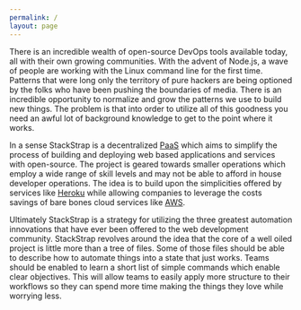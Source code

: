 ```yaml
---
permalink: /
layout: page
---
```


There is an incredible wealth of open-source DevOps tools available today, all
with their own growing communities. With the advent of Node.js, a wave of
people are working with the Linux command line for the first time. Patterns
that were long only the territory of pure hackers are being optioned by the
folks who have been pushing the boundaries of media. There is an incredible
opportunity to normalize and grow the patterns we use to build new things.
The problem is that into order to utilize all of this goodness you need an
awful lot of background knowledge to get to the point where it works.

In a sense StackStrap is a decentralized [PaaS] which aims to simplify the
process of building and deploying web based applications and services with
open-source. The project is geared towards smaller operations which employ a
wide range of skill levels and may not be able to afford in house developer
operations. The idea is to build upon the simplicities offered by services like
[Heroku] while allowing companies to leverage the costs savings of bare bones
cloud services like [AWS].

Ultimately StackStrap is a strategy for utilizing the three greatest
automation innovations that have ever been offered to the web development
community. StackStrap revolves around the idea that the core of a well oiled
project is little more than a tree of files. Some of those files should be able
to describe how to automate things into a state that just works. Teams should be
enabled to learn a short list of simple commands which enable clear objectives.
This will allow teams to easily apply more structure to their workflows so they
can spend more time making the things they love while worrying less.

[PaaS]: http://en.wikipedia.org/wiki/Platform_as_a_service
[Heroku]: https://www.heroku.com/
[AWS]: http://aws.amazon.com/
